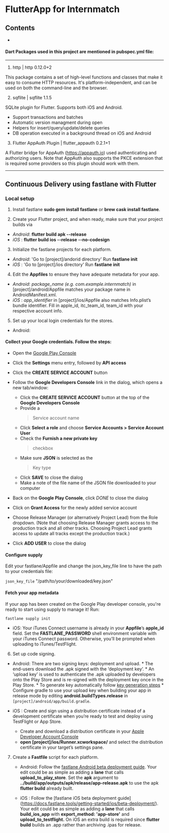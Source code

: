 # FlutterApp for Internmatch
## Contents
* 
#### Dart Packages used in this project are mentioned in pubspec.yml file:
---
1. http | http 0.12.0+2

This package contains a set of high-level functions and classes that make it easy to consume HTTP resources. It's platform-independent, and can be used on both the command-line and the browser.

2. sqflite | sqflite 1.1.5

SQLite plugin for Flutter. Supports both iOS and Android.

  * Support transactions and batches
  * Automatic version managment during open
  * Helpers for insert/query/update/delete queries
  * DB operation executed in a background thread on iOS and Android

3. Flutter AppAuth Plugin | flutter_appauth 0.2.1+1

A Flutter bridge for AppAuth (https://appauth.io) used authenticating and authorizing users. Note that AppAuth also supports the PKCE extension that is required some providers so this plugin should work with them.

---
## Continuous Delivery using fastlane with Flutter

### Local setup

1. Install fastlane **sudo gem install fastlane** or __brew cask install fastlane__.

2. Create your Flutter project, and when ready, make sure that your project builds via
  * *Android*: **flutter build apk --release**
  *   *iOS*  : **flutter build ios --release --no-codesign**

3. Initialize the fastlane projects for each platform.
  * *Android*: 'Go to [project]/andorid directory' 
                Run **fastlane init**
  *   *iOS*  : 'Go to [project]/ios directory' 
                Run **fastlane init**

4. Edit the **Appfiles** to ensure they have adequate metadata for your app. 
  * *Android*:  *package_name (e.g. com.example.internmatch)* in [project]/android/Appfile                  matches your package name in AndroidManifest.xml.
  *   *iOS*  : *app_identifier* in [project]/ios/Appfile also matches Info.plist’s bundle                  identifier. Fill in apple_id, itc_team_id, team_id with your respective                    account info.

5. Set up your local login credentials for the stores.
  * Android: 
#### Collect your Google credentials. Follow the steps:
  * Open the [Google Play Console](https://play.google.com/apps/publish/)

  * Click the **Settings** menu entry, followed by **API access**

  * Click the **CREATE SERVICE ACCOUNT** button

  * Follow the **Google Developers Console** link in the dialog, which opens a new tab/window:
      * Click the **CREATE SERVICE ACCOUNT** button at the top of the **Google Developers   Console**
      * Provide a 
        > Service account name 
      * Click **Select a role** and choose **Service Accounts > Service Account User**
      * Check the **Furnish a new private key** 
        > checkbox
      * Make sure **JSON** is selected as the 
        > Key type
      * Click **SAVE** to close the dialog  
      * Make a note of the file name of the JSON file downloaded to your computer

  * Back on the **Google Play Console**, click *DONE* to close the dialog 

  * Click on **Grant Access** for the newly added service account  

  * Choose Release Manager (or alternatively Project Lead) from the Role dropdown.           (Note that choosing Release Manager grants access to the production track and              all other tracks. Choosing Project Lead grants access to update all tracks                 except the production track.) 

  * Click **ADD USER** to close the dialog

#### Configure supply

Edit your fastlane/Appfile and change the json_key_file line to have the path to your credentials file:

`json_key_file` "/path/to/your/downloaded/key.json"

#### Fetch your app metadata

If your app has been created on the Google Play developer console, you're ready to start using supply to manage it! Run:

`fastlane supply init`

 * iOS: Your iTunes Connect username is already in your **Appfile**’s **apple_id** field.           Set the **FASTLANE_PASSWORD** shell environment variable with your iTunes Connect           password. Otherwise, you’ll be prompted when uploading to iTunes/TestFlight.

6. Set up code signing.
  * Android: There are two signing keys: deployment and upload.
        * The end-users download the .apk signed with the ‘deployment key’.
        * An ‘upload key’ is used to authenticate the .apk uploaded by developers onto the     Play Store and is re-signed with the deployment key once in the Play Store.
        * To generate key automatically follow [key generation steps](https://developer.android.com/studio/publish/app-signing#sign-apk)
        * Configure gradle to use your upload key when building your app in release mode by    editing **android.buildTypes.release** in `[project]/android/app/build.gradle`.

  *  iOS : Create and sign using a distribution certificate instead of a development                  certificate when you’re ready to test and deploy using TestFlight or App Store. 
      * Create and download a distribution certificate in your [Apple Developer Account Console](https://idmsa.apple.com/IDMSWebAuth/signin?appIdKey=891bd3417a7776362562d2197f89480a8547b108fd934911bcbea0110d07f757&path=%2Faccount%2Fios%2Fcertificate%2F&rv=1)
      * **open [project]/ios/Runner.xcworkspace/** and select the distribution certificate in your target’s settings pane.

7. Create a **Fastfile** script for each platform.
    * Android: Follow the [fastlane Android beta deployment guide](https://docs.fastlane.tools/getting-started/android/beta-deployment/). Your edit could be as simple as adding a **lane** that calls **upload_to_play_store**. Set the **apk** argument to **../build/app/outputs/apk/release/app-release.apk** to use the apk **flutter build** already built.

    *   iOS : Follow the [fastlane iOS beta deployment guide] (https://docs.fastlane.tools/getting-started/ios/beta-deployment/). Your edit could be as simple as adding a **lane** that calls **build_ios_app** with **export_method: 'app-store'** and **upload_to_testflight.** On iOS an extra build is required since **flutter build** builds an .app rather than archiving .ipas for release.

        



